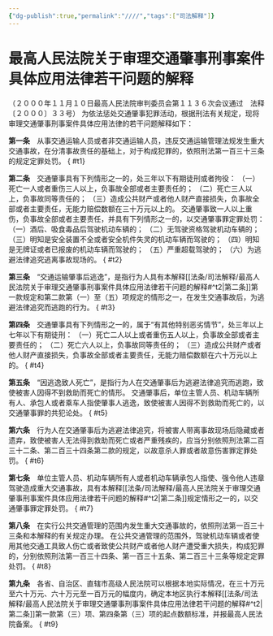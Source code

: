 ```yaml
---
{"dg-publish":true,"permalink":"////","tags":["司法解释"]}
---
```


# 最高人民法院关于审理交通肇事刑事案件具体应用法律若干问题的解释


（２０００年１１月１０日最高人民法院审判委员会第１１３６次会议通过　法释〔２０００〕３３号）
为依法惩处交通肇事犯罪活动，根据刑法有关规定，现将审理交通肇事刑事案件具体应用法律的若干问题解释如下：

**第一条**　从事交通运输人员或者非交通运输人员，违反交通运输管理法规发生重大交通事故，在分清事故责任的基础上，对于构成犯罪的，依照刑法第一百三十三条的规定定罪处罚。
{ #t1}


**第二条**　交通肇事具有下列情形之一的，处三年以下有期徒刑或者拘役：
（一）死亡一人或者重伤三人以上，负事故全部或者主要责任的；
（二）死亡三人以上，负事故同等责任的；
（三）造成公共财产或者他人财产直接损失，负事故全部或者主要责任，无能力赔偿数额在三十万元以上的。
交通肇事致一人以上重伤，负事故全部或者主要责任，并具有下列情形之一的，以交通肇事罪定罪处罚：
（一）酒后、吸食毒品后驾驶机动车辆的；
（二）无驾驶资格驾驶机动车辆的；
（三）明知是安全装置不全或者安全机件失灵的机动车辆而驾驶的；
（四）明知是无牌证或者已报废的机动车辆而驾驶的；
（五）严重超载驾驶的；
（六）为逃避法律追究逃离事故现场的。
{ #t2}


**第三条**　“交通运输肇事后逃逸”，是指行为人具有本解释[[法条/司法解释/最高人民法院关于审理交通肇事刑事案件具体应用法律若干问题的解释#^t2\|第二条]]第一款规定和第二款第（一）至（五）项规定的情形之一，在发生交通事故后，为逃避法律追究而逃跑的行为。
{ #t3}


**第四条**　交通肇事具有下列情形之一的，属于“有其他特别恶劣情节”，处三年以上七年以下有期徒刑：
（一）死亡二人以上或者重伤五人以上，负事故全部或者主要责任的；
（二）死亡六人以上，负事故同等责任的；
（三）造成公共财产或者他人财产直接损失，负事故全部或者主要责任，无能力赔偿数额在六十万元以上的。
{ #t4}


**第五条**　“因逃逸致人死亡”，是指行为人在交通肇事后为逃避法律追究而逃跑，致使被害人因得不到救助而死亡的情形。
交通肇事后，单位主管人员、机动车辆所有人、承包人或者乘车人指使肇事人逃逸，致使被害人因得不到救助而死亡的，以交通肇事罪的共犯论处。
{ #t5}


**第六条**　行为人在交通肇事后为逃避法律追究，将被害人带离事故现场后隐藏或者遗弃，致使被害人无法得到救助而死亡或者严重残疾的，应当分别依照刑法第二百三十二条、第二百三十四条第二款的规定，以故意杀人罪或者故意伤害罪定罪处罚。
{ #t6}


**第七条**　单位主管人员、机动车辆所有人或者机动车辆承包人指使、强令他人违章驾驶造成重大交通事故，具有本解释[[法条/司法解释/最高人民法院关于审理交通肇事刑事案件具体应用法律若干问题的解释#^t2\|第二条]]规定情形之一的，以交通肇事罪定罪处罚。
{ #t7}


**第八条**　在实行公共交通管理的范围内发生重大交通事故的，依照刑法第一百三十三条和本解释的有关规定办理。
在公共交通管理的范围外，驾驶机动车辆或者使用其他交通工具致人伤亡或者致使公共财产或者他人财产遭受重大损失，构成犯罪的，分别依照刑法第一百三十四条、第一百三十五条、第二百三十三条等规定定罪处罚。
{ #t8}


**第九条**　各省、自治区、直辖市高级人民法院可以根据本地实际情况，在三十万元至六十万元、六十万元至一百万元的幅度内，确定本地区执行本解释[[法条/司法解释/最高人民法院关于审理交通肇事刑事案件具体应用法律若干问题的解释#^t2\|第二条]]第一款第（三）项、第四条第（三）项的起点数额标准，并报最高人民法院备案。
{ #t9}
